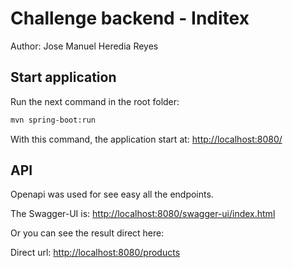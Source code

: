 # Challenge backend - Inditex

Author: Jose Manuel Heredia Reyes


## Start application

Run the next command in the root folder:

```bash
mvn spring-boot:run
```

With this command, the application start at: [http://localhost:8080/](http://localhost:8080/)


## API

Openapi was used for see easy all the endpoints.

The Swagger-UI is: [http://localhost:8080/swagger-ui/index.html](http://localhost:8080/swagger-ui/index.html)

Or you can see the result direct here:

Direct url: [http://localhost:8080/products](http://localhost:8080/products)

